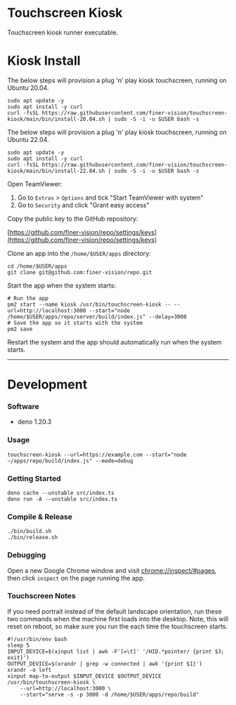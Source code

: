 # Touchscreen Kiosk

Touchscreen kiosk runner executable.

# Kiosk Install

The below steps will provision a plug 'n' play kiosk touchscreen, running on Ubuntu 20.04.

```shell
sudo apt update -y
sudo apt install -y curl
curl -fsSL https://raw.githubusercontent.com/finer-vision/touchscreen-kiosk/main/bin/install-20.04.sh | sudo -S -i -u $USER bash -s
```

The below steps will provision a plug 'n' play kiosk touchscreen, running on Ubuntu 22.04.

```shell
sudo apt update -y
sudo apt install -y curl
curl -fsSL https://raw.githubusercontent.com/finer-vision/touchscreen-kiosk/main/bin/install-22.04.sh | sudo -S -i -u $USER bash -s
```

Open TeamViewer:

1. Go to `Extras` > `Options` and tick "Start TeamViewer with system"
2. Go to `Security` and click "Grant easy access"

Copy the public key to the GitHub repository:

[https://github.com/finer-vision/repo/settings/keys](https://github.com/finer-vision/repo/settings/keys)

Clone an app into the `/home/$USER/apps` directory:

```shell
cd /home/$USER/apps
git clone git@github.com:finer-vision/repo.git
```

Start the app when the system starts:

```shell
# Run the app
pm2 start --name kiosk /usr/bin/touchscreen-kiosk -- --url=http://localhost:3000 --start="node /home/$USER/apps/repo/server/build/index.js" --delay=3000
# Save the app so it starts with the system
pm2 save
```

Restart the system and the app should automatically run when the system starts.

---

# Development

### Software

- deno 1.20.3

### Usage

```shell
touchscreen-kiosk --url=https://example.com --start="node ~/apps/repo/build/index.js" --mode=debug
```

### Getting Started

```shell
deno cache --unstable src/index.ts
deno run -A --unstable src/index.ts
```

### Compile & Release

```shell
./bin/build.sh
./bin/release.sh
```

### Debugging

Open a new Google Chrome window and visit [chrome://inspect/#pages](chrome://inspect/#pages),
then click `inspect` on the page running the app.

### Touchscreen Notes

If you need portrait instead of the default landscape orientation, run these two commands when the machine first loads into the desktop. Note, this will reset on reboot, so make sure you run the each time the touchscreen starts.

```shell
#!/usr/bin/env bash
sleep 5
INPUT_DEVICE=$(xinput list | awk -F'[=\t]' '/HID.*pointer/ {print $3; exit}')
OUTPUT_DEVICE=$(xrandr | grep -w connected | awk '{print $1}')
xrandr -o left
xinput map-to-output $INPUT_DEVICE $OUTPUT_DEVICE
/usr/bin/touchscreen-kiosk \
	--url=http://localhost:3000 \
	--start="serve -s -p 3000 -d /home/$USER/apps/repo/build"
```
